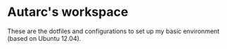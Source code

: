 Autarc's workspace
==================

These are the dotfiles and configurations to set up my basic environment (based on Ubuntu 12.04).
